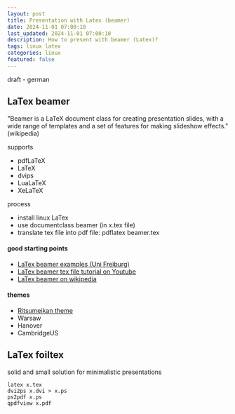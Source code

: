 ```yaml
---
layout: post
title: Presentation with Latex (beamer)
date: 2024-11-01 07:00:10
last_updated: 2024-11-01 07:00:10
description: How to present with beamer (Latex)?
tags: linux latex
categories: linux
featured: false
---
```


draft - german

## LaTex beamer

"Beamer is a LaTeX document class for creating presentation slides, with a wide range of templates and a set of features for making slideshow effects." (wikipedia)

supports 
* pdfLaTeX
* LaTeX
* dvips
* LuaLaTeX
* XeLaTeX 

process
* install linux LaTex
* use documentclass beamer (in x.tex file)
* translate tex file into pdf file: pdflatex beamer.tex

#### good starting points 
* [LaTex beamer examples (Uni Freiburg)]
* [LaTex beamer tex file tutorial on Youtube]
* [LaTex beamer on wikipedia]

[LaTEx beamer examples (Uni Freiburg)]:http://www2.informatik.uni-freiburg.de/~frank/ENG/latex-course/latex-course-3/latex-course-3_en.html "Beamer Examples"
[LaTex beamer tex file tutorial on Youtube]:https://www.youtube.com/watch?v=0fsWGg81RwU "Tutorial Latex beamer"
[LaTex beamer on wikipedia]:https://de.wikipedia.org/wiki/Beamer_(LaTeX) "Wikipedia beamer"

#### themes
* [Ritsumeikan theme] 
* Warsaw
* Hanover
* CambridgeUS

[Ritsumeikan theme]:https://github.com/ming-hao-xu/Ritsumeikan-beamer "Ritsumeikan theme"

## LaTex foiltex
solid and small solution for minimalistic presentations 

````commandline
latex x.tex
dvi2ps x.dvi > x.ps
ps2pdf x.ps 
qpdfview x.pdf

````


